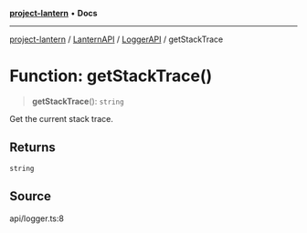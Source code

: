 [**project-lantern**](../../../../../README.md) • **Docs**

***

[project-lantern](../../../../../globals.md) / [LanternAPI](../../../README.md) / [LoggerAPI](../README.md) / getStackTrace

# Function: getStackTrace()

> **getStackTrace**(): `string`

Get the current stack trace.

## Returns

`string`

## Source

api/logger.ts:8
